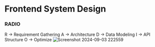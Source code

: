 # Frontend System Design
### RADIO
R -> Requirement Gathering
A -> Architecture
D -> Data Modeling
I -> API Structure
O -> Optimize
![Screenshot 2024-09-03 222559](https://github.com/user-attachments/assets/af845f34-0817-4ec9-9755-513e8065096d)


